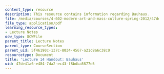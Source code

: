 ```yaml
---
content_type: resource
description: This resource contains information regarding Bauhaus.
file: /media/courses/4-602-modern-art-and-mass-culture-spring-2012/47de41a6e4847da2ec43f8bdba5877e5_MIT4_602S12_lec14Bauhaus.pdf
file_type: application/pdf
learning_resource_types:
- Lecture Notes
ocw_type: OCWFile
parent_title: Lecture Notes
parent_type: CourseSection
parent_uid: 5f46190c-137c-8034-4567-a21c8a6c38c0
resourcetype: Document
title: 'Lecture 14 Handout: Bauhaus'
uid: 47de41a6-e484-7da2-ec43-f8bdba5877e5
---
```

